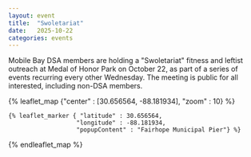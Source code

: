 ```yaml
---
layout: event
title:  "Swoletariat"
date:   2025-10-22
categories: events
---
```


Mobile Bay DSA members are holding a "Swoletariat" fitness and leftist outreach at Medal of Honor Park on October 22, as part of a series of events recurring every other Wednesday. The meeting is public for all interested, including non-DSA members.

{% leaflet_map {"center" : [30.656564, -88.181934],
                 "zoom" : 10} %}
    
    {% leaflet_marker { "latitude" : 30.656564,
                       "longitude" : -88.181934,
                       "popupContent" : "Fairhope Municipal Pier"} %}

{% endleaflet_map %}